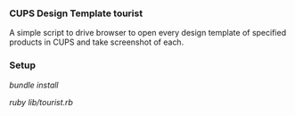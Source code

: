 ### CUPS Design Template tourist
A simple script to drive browser to open every design template of specified products in CUPS and take screenshot of each.

### Setup
*bundle install*

*ruby lib/tourist.rb*
